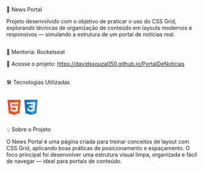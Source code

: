 📰 News Portal

Projeto desenvolvido com o objetivo de praticar o uso do CSS Grid, explorando técnicas de organização de conteúdo em layouts modernos e responsivos — simulando a estrutura de um portal de notícias real.
##
💜 Mentoria: Rocketseat

🔗 Acesse o projeto:
https://davidssouza050.github.io/PortalDeNoticias
##
🛠️ Tecnologias Utilizadas
<div style="display: inline_block"><br> <img align="center" alt="HTML5" height="40" width="40" src="https://raw.githubusercontent.com/devicons/devicon/master/icons/html5/html5-original.svg"> <img align="center" alt="CSS3" height="40" width="40" src="https://raw.githubusercontent.com/devicons/devicon/master/icons/css3/css3-original.svg"> </div>

##
💡 Sobre o Projeto

O News Portal é uma página criada para treinar conceitos de layout com CSS Grid, aplicando boas práticas de posicionamento e espaçamento.
O foco principal foi desenvolver uma estrutura visual limpa, organizada e fácil de navegar — ideal para portais de conteúdo.

